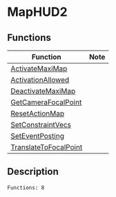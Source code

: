 # MapHUD2
## Functions
| Function | Note |
|----------|------|
|[ActivateMaxiMap](ActivateMaxiMap.md)| |
|[ActivationAllowed](ActivationAllowed.md)| |
|[DeactivateMaxiMap](DeactivateMaxiMap.md)| |
|[GetCameraFocalPoint](GetCameraFocalPoint.md)| |
|[ResetActionMap](ResetActionMap.md)| |
|[SetConstraintVecs](SetConstraintVecs.md)| |
|[SetEventPosting](SetEventPosting.md)| |
|[TranslateToFocalPoint](TranslateToFocalPoint.md)| |
## Description
```
Functions: 8
```